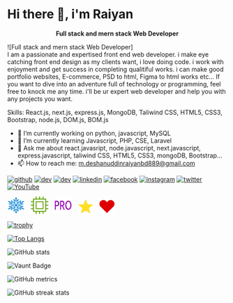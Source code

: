 <h1>Hi there 👋,  i'm Raiyan</h1>
<p style="text-align:center;"><b>Full stack and mern stack Web Developer</b></p>
![Full stack and mern stack Web Developer]
<br>
I am a passionate and expertised front end web developer. i make eye catching front end design as my clients want, i love doing code. i work with enjoyment and get success in completing qualitiful works. i can make good portfolio websites, E-commerce, PSD to html, Figma to html works etc... If you want to dive into an adventure full of technology or programming, feel free to knock me any time. i'll be ur expert web developer and help you with any projects you want.

Skills: React.js, next.js, express.js, MongoDB, Taliwind CSS, HTML5, CSS3, Bootstrap, node.js, DOM.js, BOM.js

- 🔭 I’m currently working on python, javascript, MySQL 
- 🌱 I’m currently learning Javascript, PHP, CSE, Laravel 
- 💬 Ask me about react.javasript, node.javascript, next.javascript, express.javascript, taliwind CSS, HTML5, CSS3, mongoDB, Bootstrap... 
- 📫 How to reach me: m.deshanuddinraiyanbd889@gmail.com 


[<img src='https://cdn.jsdelivr.net/npm/simple-icons@3.0.1/icons/github.svg' alt='github' height='40'>](https://github.com/https://github.com/raiyan181)  [<img src='https://cdn.jsdelivr.net/npm/simple-icons@3.0.1/icons/dev-dot-to.svg' alt='dev' height='40'>](https://dev.to/https://dev.to.com)  [<img src='https://cdn.jsdelivr.net/npm/simple-icons@3.0.1/icons/hashnode.svg' alt='dev' height='40'>](https://hashnode.com)  [<img src='https://cdn.jsdelivr.net/npm/simple-icons@3.0.1/icons/linkedin.svg' alt='linkedin' height='40'>](https://www.linkedin.com/in/https://linkedin.com/)  [<img src='https://cdn.jsdelivr.net/npm/simple-icons@3.0.1/icons/facebook.svg' alt='facebook' height='40'>](https://www.facebook.com/https://www.facebook.com/profile.php?id=100087983477393)  [<img src='https://cdn.jsdelivr.net/npm/simple-icons@3.0.1/icons/instagram.svg' alt='instagram' height='40'>](https://www.instagram.com/https://ehsansuddinraiyan.com/)  [<img src='https://cdn.jsdelivr.net/npm/simple-icons@3.0.1/icons/twitter.svg' alt='twitter' height='40'>](https://twitter.com/https://twitter.com)  [<img src='https://cdn.jsdelivr.net/npm/simple-icons@3.0.1/icons/youtube.svg' alt='YouTube' height='40'>](https://www.youtube.com/channel/http://www.youtube.com/@user-mi4pl4ib1c)  

<a href='https://archiveprogram.github.com/'><img src='https://raw.githubusercontent.com/acervenky/animated-github-badges/master/assets/acbadge.gif' width='40' height='40'></a> <a href='https://docs.github.com/en/developers'><img src='https://raw.githubusercontent.com/acervenky/animated-github-badges/master/assets/devbadge.gif' width='40' height='40'></a> <a href='https://github.com/pricing'><img src='https://raw.githubusercontent.com/acervenky/animated-github-badges/master/assets/pro.gif' width='40' height='40'></a> <a href='https://stars.github.com/'><img src='https://raw.githubusercontent.com/acervenky/animated-github-badges/master/assets/starbadge.gif' width='35' height='35'></a> <a href='https://docs.github.com/en/github/supporting-the-open-source-community-with-github-sponsors'><img src='https://raw.githubusercontent.com/acervenky/animated-github-badges/master/assets/sponsorbadge.gif' width='35' height='35'></a> 

[![trophy](https://github-profile-trophy.vercel.app/?username=https://github.com/raiyan181)](https://github.com/ryo-ma/github-profile-trophy)

[![Top Langs](https://github-readme-stats.vercel.app/api/top-langs/?username=https://github.com/raiyan181)](https://github.com/anuraghazra/github-readme-stats)

![GitHub stats](https://github-readme-stats.vercel.app/api?username=https://github.com/raiyan181&show_icons=true&count_private=true)  

![Vaunt Badge](https://api.vaunt.dev/v1/github/entities/https://github.com/raiyan181/contributions?format=svg&private=true)  

![GitHub metrics](https://metrics.lecoq.io/https://github.com/raiyan181)  

![GitHub streak stats](https://streak-stats.demolab.com/?user=https://github.com/raiyan181)  

